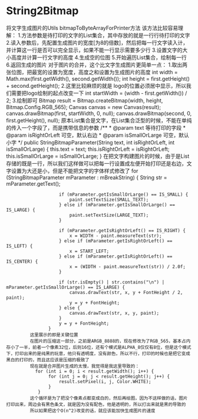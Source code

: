 # String2Bitmap
将文字生成图片的Utils
      bitmapToByteArrayForPrinter方法
      该方法比较容易理解：
      1.方法参数是待打印的文字的List集合，其中存放的就是一行行待打印的文字
      2.读入参数后，先配置生成图片的宽度[为8的倍数]，然后把每一行文字读入计，并计算这一行是否可以完全显示，如果不能一行显示需要多少行
      3.设置文字的大小高度并计算一行文字的高度
      4.生成空的位图
      5.开始遍历List集合，绘制每一行
      6.返回生成的图片
      对于图片的合并，这个比文字生成图片更简单一点：
      1.取出两张位图，把最宽的设置为宽度，高度之和设置为生成图片的高度
      int width = Math.max(first.getWidth(), second.getWidth());
      int height = first.getHeight() + second.getHeight();
      2.这里比较麻烦的就是 logo的位置必须居中显示，所以我们需要把logo绘制的起点改变一下
      int startWidth = (width - first.getWidth()) / 2;
      3.绘制即可
      Bitmap result = Bitmap.createBitmap(width, height, Bitmap.Config.RGB_565);
      Canvas canvas = new Canvas(result);
      canvas.drawBitmap(first, startWidth, 0, null);
      canvas.drawBitmap(second, 0, first.getHeight(), null);
      原本List集合是文字，在List集合泛型的时候，不能在单纯的传入一个字段了，而是携带信息的参数
				   /**
				     * @param text           等待打印的字段
				     * @param isRightOrLeft  可空，默认右边
				     * @param isSmallOrLarge 可空，默认小字
				     */
				    public StringBitmapParameter(String text, int isRightOrLeft, int isSmallOrLarge) {
				        this.text = text;
				        this.isRightOrLeft = isRightOrLeft;
				        this.isSmallOrLarge = isSmallOrLarge;
				    }
			 在把文字构建图片的时候，由于是List存储的既是一行，所以我们这样做可以把每一行设置成左便开始打印还是右边，文字设置为大还是小，但是不能把文字的字体样式修改了
			 	 for (StringBitmapParameter mParameter : mBreakString) {
			            String str = mParameter.getText();

			            if (mParameter.getIsSmallOrLarge() == IS_SMALL) {
			                paint.setTextSize(SMALL_TEXT);
			            } else if (mParameter.getIsSmallOrLarge() == IS_LARGE) {
			                paint.setTextSize(LARGE_TEXT);
			            }

			            if (mParameter.getIsRightOrLeft() == IS_RIGHT) {
			                x = WIDTH - paint.measureText(str);
			            } else if (mParameter.getIsRightOrLeft() == IS_LEFT) {
			                x = START_LEFT;
			            } else if (mParameter.getIsRightOrLeft() == IS_CENTER) {
			                x = (WIDTH - paint.measureText(str)) / 2.0f;
			            }

			            if (str.isEmpty() | str.contains("\n") | mParameter.getIsSmallOrLarge() == IS_LARGE) {
			                canvas.drawText(str, x, y + FontHeight / 2, paint);
			                y = y + FontHeight;
			            } else {
			                canvas.drawText(str, x, y, paint);
			            }
			            y = y + FontHeight;
			        }
			 这里展示的即是关键位置
			 在图片的压缩这一部分，之前是ARGB_8888的，现在修改为了RGB_565，基本占内存小了一半，前者一个像素32位，后则16位，还有个模式是ALPHA_8仅仅有8位，但是这个模式下，打印出来的是纯黑的玩意，他只有透明度，没有颜色，所以不行，打印的时候也是把它变成黑白的打印的，而且这应该是压缩的极致了
			 现在就是合并图片生成的太慢，我觉得是我这里导致的：
			   for (int i = 0; i < result.getWidth(); i++) {
		            for (int j = 0; j < result.getHeight(); j++) {
		                result.setPixel(i, j, Color.WHITE);
		            }
		        }
		     这个循环是为了把没个像素点都变成白的，然后再绘图，因为不这样做的话，图片打印出来，周边会有黑色条文，就是因为没有配色，他是透明的，所以打出来就是黑的导致的
		     所以如果把这个O(n^2)改变的话，就应该能加快生成图片的速度
